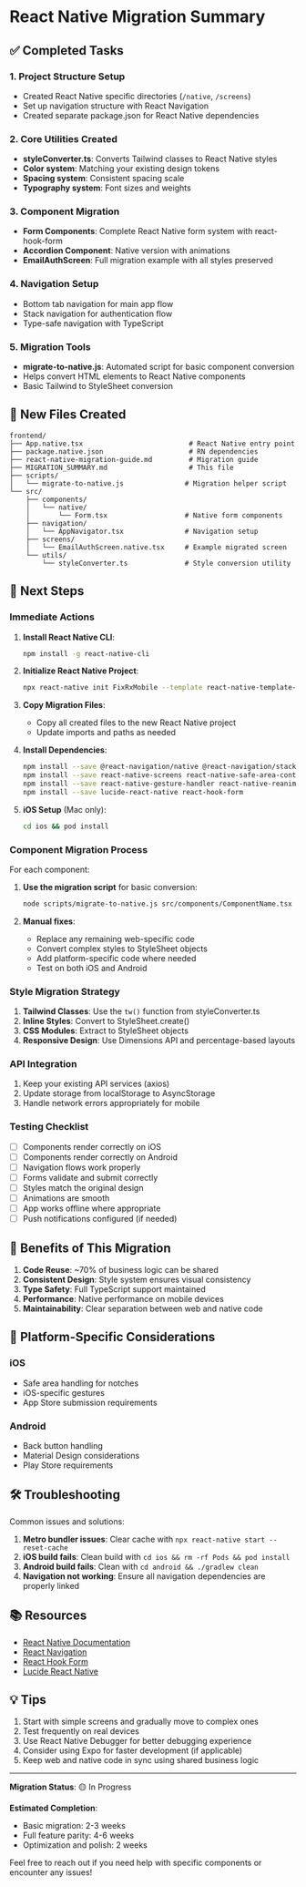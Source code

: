 # React Native Migration Summary

## ✅ Completed Tasks

### 1. Project Structure Setup
- Created React Native specific directories (`/native`, `/screens`)
- Set up navigation structure with React Navigation
- Created separate package.json for React Native dependencies

### 2. Core Utilities Created
- **styleConverter.ts**: Converts Tailwind classes to React Native styles
- **Color system**: Matching your existing design tokens
- **Spacing system**: Consistent spacing scale
- **Typography system**: Font sizes and weights

### 3. Component Migration
- **Form Components**: Complete React Native form system with react-hook-form
- **Accordion Component**: Native version with animations
- **EmailAuthScreen**: Full migration example with all styles preserved

### 4. Navigation Setup
- Bottom tab navigation for main app flow
- Stack navigation for authentication flow
- Type-safe navigation with TypeScript

### 5. Migration Tools
- **migrate-to-native.js**: Automated script for basic component conversion
- Helps convert HTML elements to React Native components
- Basic Tailwind to StyleSheet conversion

## 📁 New Files Created

```
frontend/
├── App.native.tsx                          # React Native entry point
├── package.native.json                     # RN dependencies
├── react-native-migration-guide.md         # Migration guide
├── MIGRATION_SUMMARY.md                    # This file
├── scripts/
│   └── migrate-to-native.js               # Migration helper script
└── src/
    ├── components/
    │   └── native/
    │       └── Form.tsx                   # Native form components
    ├── navigation/
    │   └── AppNavigator.tsx               # Navigation setup
    ├── screens/
    │   └── EmailAuthScreen.native.tsx     # Example migrated screen
    └── utils/
        └── styleConverter.ts              # Style conversion utility
```

## 🚀 Next Steps

### Immediate Actions

1. **Install React Native CLI**:
   ```bash
   npm install -g react-native-cli
   ```

2. **Initialize React Native Project**:
   ```bash
   npx react-native init FixRxMobile --template react-native-template-typescript
   ```

3. **Copy Migration Files**:
   - Copy all created files to the new React Native project
   - Update imports and paths as needed

4. **Install Dependencies**:
   ```bash
   npm install --save @react-navigation/native @react-navigation/stack @react-navigation/bottom-tabs
   npm install --save react-native-screens react-native-safe-area-context
   npm install --save react-native-gesture-handler react-native-reanimated
   npm install --save lucide-react-native react-hook-form
   ```

5. **iOS Setup** (Mac only):
   ```bash
   cd ios && pod install
   ```

### Component Migration Process

For each component:

1. **Use the migration script** for basic conversion:
   ```bash
   node scripts/migrate-to-native.js src/components/ComponentName.tsx src/components/native/
   ```

2. **Manual fixes**:
   - Replace any remaining web-specific code
   - Convert complex styles to StyleSheet objects
   - Add platform-specific code where needed
   - Test on both iOS and Android

### Style Migration Strategy

1. **Tailwind Classes**: Use the `tw()` function from styleConverter.ts
2. **Inline Styles**: Convert to StyleSheet.create()
3. **CSS Modules**: Extract to StyleSheet objects
4. **Responsive Design**: Use Dimensions API and percentage-based layouts

### API Integration

1. Keep your existing API services (axios)
2. Update storage from localStorage to AsyncStorage
3. Handle network errors appropriately for mobile

### Testing Checklist

- [ ] Components render correctly on iOS
- [ ] Components render correctly on Android
- [ ] Navigation flows work properly
- [ ] Forms validate and submit correctly
- [ ] Styles match the original design
- [ ] Animations are smooth
- [ ] App works offline where appropriate
- [ ] Push notifications configured (if needed)

## 🎯 Benefits of This Migration

1. **Code Reuse**: ~70% of business logic can be shared
2. **Consistent Design**: Style system ensures visual consistency
3. **Type Safety**: Full TypeScript support maintained
4. **Performance**: Native performance on mobile devices
5. **Maintainability**: Clear separation between web and native code

## 📱 Platform-Specific Considerations

### iOS
- Safe area handling for notches
- iOS-specific gestures
- App Store submission requirements

### Android
- Back button handling
- Material Design considerations
- Play Store requirements

## 🛠 Troubleshooting

Common issues and solutions:

1. **Metro bundler issues**: Clear cache with `npx react-native start --reset-cache`
2. **iOS build fails**: Clean build with `cd ios && rm -rf Pods && pod install`
3. **Android build fails**: Clean with `cd android && ./gradlew clean`
4. **Navigation not working**: Ensure all navigation dependencies are properly linked

## 📚 Resources

- [React Native Documentation](https://reactnative.dev/docs/getting-started)
- [React Navigation](https://reactnavigation.org/docs/getting-started)
- [React Hook Form](https://react-hook-form.com/)
- [Lucide React Native](https://lucide.dev/)

## 💡 Tips

1. Start with simple screens and gradually move to complex ones
2. Test frequently on real devices
3. Use React Native Debugger for better debugging experience
4. Consider using Expo for faster development (if applicable)
5. Keep web and native code in sync using shared business logic

---

**Migration Status**: 🟡 In Progress

**Estimated Completion**: 
- Basic migration: 2-3 weeks
- Full feature parity: 4-6 weeks
- Optimization and polish: 2 weeks

Feel free to reach out if you need help with specific components or encounter any issues!

